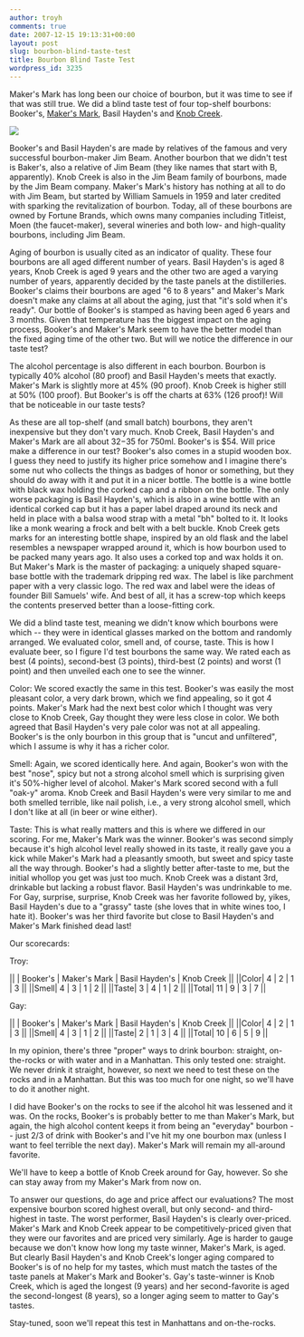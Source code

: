 ```yaml
---
author: troyh
comments: true
date: 2007-12-15 19:13:31+00:00
layout: post
slug: bourbon-blind-taste-test
title: Bourbon Blind Taste Test
wordpress_id: 3235
---
```


Maker's Mark has long been our choice of bourbon, but it was time to see if that was still true. We did a blind taste test of four top-shelf bourbons: Booker's, [Maker's Mark](http://makersmark.com/AgeCheck.aspx?redir=%2fDefault.aspx), Basil Hayden's and [Knob Creek](http://www.knobcreek.com/lpa).

![](http://farm3.static.flickr.com/2386/2113452120_200790268a.jpg)


<!-- more -->

Booker's and Basil Hayden's are made by relatives of the famous and very successful bourbon-maker Jim Beam. Another bourbon that we didn't test is Baker's, also a relative of Jim Beam (they like names that start with B, apparently). Knob Creek is also in the Jim Beam family of bourbons, made by the Jim Beam company. Maker's Mark's history has nothing at all to do with Jim Beam, but started by William Samuels in 1959 and later credited with sparking the revitalization of bourbon. Today, all of these bourbons are owned by Fortune Brands, which owns many companies including Titleist, Moen (the faucet-maker), several wineries and both low- and high-quality bourbons, including Jim Beam.

Aging of bourbon is usually cited as an indicator of quality. These four bourbons are all aged different number of years. Basil Hayden's is aged 8 years, Knob Creek is aged 9 years and the other two are aged a varying number of years, apparently decided by the taste panels at the distilleries. Booker's claims their bourbons are aged "6 to 8 years" and Maker's Mark doesn't make any claims at all about the aging, just that "it's sold when it's ready". Our bottle of Booker's is stamped as having been aged 6 years and 3 months. Given that temperature has the biggest impact on the aging process, Booker's and Maker's Mark seem to have the better model than the fixed aging time of the other two. But will we notice the difference in our taste test?

The alcohol percentage is also different in each bourbon. Bourbon is typically 40% alcohol (80 proof) and Basil Hayden's meets that exactly. Maker's Mark is slightly more at 45% (90 proof). Knob Creek is higher still at 50% (100 proof). But Booker's is off the charts at 63% (126 proof)! Will that be noticeable in our taste tests?

As these are all top-shelf (and small batch) bourbons, they aren't inexpensive but they don't vary much. Knob Creek, Basil Hayden's and Maker's Mark are all about $32-$35 for 750ml. Booker's is $54. Will price make a difference in our test? Booker's also comes in a stupid wooden box. I guess they need to justify its higher price somehow and I imagine there's some nut who collects the things as badges of honor or something, but they should do away with it and put it in a nicer bottle. The bottle is a wine bottle with black wax holding the corked cap and a ribbon on the bottle. The only worse packaging is Basil Hayden's, which is also in a wine bottle with an identical corked cap but it has a paper label draped around its neck and held in place with a balsa wood strap with a metal "bh" bolted to it. It looks like a monk wearing a frock and belt with a belt buckle. Knob Creek gets marks for an interesting bottle shape, inspired by an old flask and the label resembles a newspaper wrapped around it, which is how bourbon used to be packed many years ago. It also uses a corked top and wax holds it on. But Maker's Mark is the master of packaging: a uniquely shaped square-base bottle with the trademark dripping red wax. The label is like parchment paper with a very classic logo. The red wax and label were the ideas of founder Bill Samuels' wife. And best of all, it has a screw-top which keeps the contents preserved better than a loose-fitting cork.

We did a blind taste test, meaning we didn't know which bourbons were which -- they were in identical glasses marked on the bottom and randomly arranged. We evaluated color, smell and, of course, taste. This is how I evaluate beer, so I figure I'd test bourbons the same way. We rated each as best (4 points), second-best (3 points), third-best (2 points) and worst (1 point) and then unveiled each one to see the winner.

Color: We scored exactly the same in this test. Booker's was easily the most pleasant color, a very dark brown, which we find appealing, so it got 4 points. Maker's Mark had the next best color which I thought was very close to Knob Creek, Gay thought they were less close in color. We both agreed that Basil Hayden's very pale color was not at all appealing. Booker's is the only bourbon in this group that is "uncut and unfiltered", which I assume is why it has a richer color.

Smell: Again, we scored identically here. And again, Booker's won with the best "nose", spicy but not a strong alcohol smell which is surprising given it's 50%-higher level of alcohol. Maker's Mark scored second with a full "oak-y" aroma. Knob Creek and Basil Hayden's were very similar to me and both smelled terrible, like nail polish, i.e., a very strong alcohol smell, which I don't like at all (in beer or wine either).

Taste: This is what really matters and this is where we differed in our scoring. For me, Maker's Mark was the winner. Booker's was second simply because it's high alcohol level really showed in its taste, it really gave you a kick while Maker's Mark had a pleasantly smooth, but sweet and spicy taste all the way through. Booker's had a slightly better after-taste to me, but the initial whollop you get was just too much. Knob Creek was a distant 3rd, drinkable but lacking a robust flavor. Basil Hayden's was undrinkable to me. For Gay, surprise, surprise, Knob Creek was her favorite followed by, yikes, Basil Hayden's due to a "grassy" taste (she loves that in white wines too, I hate it). Booker's was her third favorite but close to Basil Hayden's and Maker's Mark finished dead last!

Our scorecards:

Troy:

||     | Booker's | Maker's Mark | Basil Hayden's | Knob Creek ||
||Color| 4        | 2            | 1              | 3          ||
||Smell| 4        | 3            | 1              | 2          ||
||Taste| 3        | 4            | 1              | 2          ||
||Total| 11       | 9            | 3              | 7          ||

Gay:

||     | Booker's | Maker's Mark | Basil Hayden's | Knob Creek ||
||Color| 4        | 2            | 1              | 3          ||
||Smell| 4        | 3            | 1              | 2          ||
||Taste| 2        | 1            | 3              | 4          ||
||Total| 10       | 6            | 5              | 9          ||

In my opinion, there's three "proper" ways to drink bourbon: straight, on-the-rocks or with water and in a Manhattan. This only tested one: straight. We never drink it straight, however, so next we need to test these on the rocks and in a Manhattan. But this was too much for one night, so we'll have to do it another night.

I did have Booker's on the rocks to see if the alcohol hit was lessened and it was. On the rocks, Booker's is probably better to me than Maker's Mark, but again, the high alcohol content keeps it from being an "everyday" bourbon -- just 2/3 of drink with Booker's and I've hit my one bourbon max (unless I want to feel terrible the next day). Maker's Mark will remain my all-around favorite.

We'll have to keep a bottle of Knob Creek around for Gay, however. So she can stay away from my Maker's Mark from now on.

To answer our questions, do age and price affect our evaluations? The most expensive bourbon scored highest overall, but only second- and third-highest in taste. The worst performer, Basil Hayden's is clearly over-priced. Maker's Mark and Knob Creek appear to be competitively-priced given that they were our favorites and are priced very similarly. Age is harder to gauge because we don't know how long my taste winner, Maker's Mark, is aged. But clearly Basil Hayden's and Knob Creek's longer aging compared to Booker's is of no help for my tastes, which must match the tastes of the taste panels at Maker's Mark and Booker's. Gay's taste-winner is Knob Creek, which is aged the longest (9 years) and her second-favorite is aged the second-longest (8 years), so a longer aging seem to matter to Gay's tastes.

Stay-tuned, soon we'll repeat this test in Manhattans and on-the-rocks.
